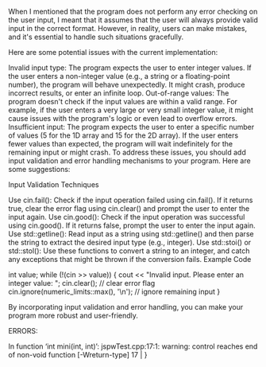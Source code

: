 When I mentioned that the program does not perform any error checking on the user input, I meant that it assumes that the user will always provide valid input in the correct format. However, in reality, users can make mistakes, and it's essential to handle such situations gracefully.

Here are some potential issues with the current implementation:

Invalid input type: The program expects the user to enter integer values. If the user enters a non-integer value (e.g., a string or a floating-point number), the program will behave unexpectedly. It might crash, produce incorrect results, or enter an infinite loop.
Out-of-range values: The program doesn't check if the input values are within a valid range. For example, if the user enters a very large or very small integer value, it might cause issues with the program's logic or even lead to overflow errors.
Insufficient input: The program expects the user to enter a specific number of values (5 for the 1D array and 15 for the 2D array). If the user enters fewer values than expected, the program will wait indefinitely for the remaining input or might crash.
To address these issues, you should add input validation and error handling mechanisms to your program. Here are some suggestions:

Input Validation Techniques

Use cin.fail(): Check if the input operation failed using cin.fail(). If it returns true, clear the error flag using cin.clear() and prompt the user to enter the input again.
Use cin.good(): Check if the input operation was successful using cin.good(). If it returns false, prompt the user to enter the input again.
Use std::getline(): Read input as a string using std::getline() and then parse the string to extract the desired input type (e.g., integer).
Use std::stoi() or std::stol(): Use these functions to convert a string to an integer, and catch any exceptions that might be thrown if the conversion fails.
Example Code

int value;
while (!(cin >> value)) {
    cout << "Invalid input. Please enter an integer value: ";
    cin.clear(); // clear error flag
    cin.ignore(numeric_limits<streamsize>::max(), '\n'); // ignore remaining input
}


By incorporating input validation and error handling, you can make your program more robust and user-friendly.


ERRORS:

In function ‘int mini(int, int)’:
jspwTest.cpp:17:1: warning: control reaches end of non-void function [-Wreturn-type]
   17 | }
